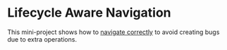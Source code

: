 # Lifecycle Aware Navigation
This mini-project shows how to [navigate correctly](https://issuetracker.google.com/issues/317230685) to avoid creating bugs due to extra operations.

